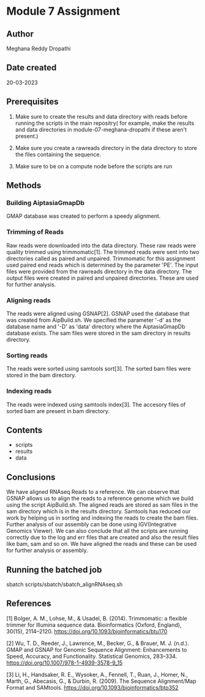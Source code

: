 # Module 7 Assignment

## Author

Meghana Reddy Dropathi

## Date created 

20-03-2023

## Prerequisites 

1. Make sure to create the results and data directory with reads before running the scripts in the main repositry( for example, make the results and data directories in module-07-meghana-dropathi if these aren't present.)

2. Make sure you create a rawreads directory in the data directory to store the files containing the sequence.

3. Make sure to be on a compute node before the scripts are run

## Methods

### Building AiptasiaGmapDb 

GMAP database was created to perform a speedy alignment.

### Trimming of Reads

Raw reads were downloaded into the data directory. These raw reads were quality trimmed using trimmomatic[1]. The trimmed reads were sent into two directories called as paired and unpaired. Trimmomatic for this assignment used paired end reads which is determined by the parameter 'PE'. The input files were provided from the rawreads directory in the data directory. The output files were created in paired and unpaired directories. These are used for further analysis.

### Aligning reads

The reads were aligned using GSNAP[2]. GSNAP used the database that was created from AipBuild.sh. We specified the parameter '-d' as the database name and '-D' as 'data' directory where the AiptasiaGmapDb database exists. The sam files were stored in the sam directory in results directory.

### Sorting reads

The reads were sorted using samtools sort[3]. The sorted bam files were stored in the bam directory.

### Indexing reads

The reads were indexed using samtools index[3]. The accesory files of sorted bam are present in bam directory.

## Contents

- scripts
- results
- data

## Conclusions

We have aligned RNAseq Reads to a reference. We can observe that GSNAP allows us to align the reads to a reference genome which we build using the script AipBuild.sh. The aligned reads are stored as sam files in the sam directory which is in the results directory. Samtools has reduced our work by helping us in sorting and indexing the reads to create the bam files. Further analysis of our assembly can be done using IGV(Integrative Genomics Viewer). We can also conclude that all the scripts are running correctly due to the log and err files that are created and also the result files like bam, sam and so on. We have aligned the reads and these can be used for further analysis or assembly.

## Running the batched job

sbatch scripts/sbatch/sbatch_alignRNAseq.sh

## References

[1] Bolger, A. M., Lohse, M., & Usadel, B. (2014). Trimmomatic: a flexible trimmer for Illumina sequence data. Bioinformatics (Oxford, England), 30(15), 2114–2120. https://doi.org/10.1093/bioinformatics/btu170

[2] Wu, T. D., Reeder, J., Lawrence, M., Becker, G., & Brauer, M. J. (n.d.). GMAP and GSNAP for Genomic Sequence Alignment: Enhancements to Speed, Accuracy, and Functionality. Statistical Genomics, 283–334. https://doi.org/10.1007/978-1-4939-3578-9_15

[3] Li, H., Handsaker, R. E., Wysoker, A., Fennell, T., Ruan, J., Homer, N., Marth, G., Abecasis, G., & Durbin, R. (2009). The Sequence Alignment/Map Format and SAMtools. https://doi.org/10.1093/bioinformatics/btp352
